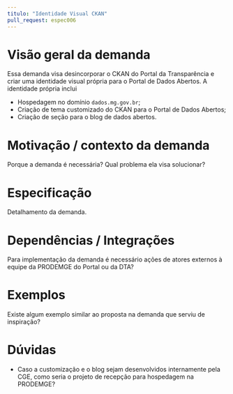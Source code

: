 ```yaml
---
titulo: "Identidade Visual CKAN"
pull_request: espec006
---
```


# Visão geral da demanda

Essa demanda visa desincorporar o CKAN do Portal da Transparência e criar uma identidade visual própria para o Portal de Dados Abertos. A identidade própria inclui

* Hospedagem no domínio `dados.mg.gov.br`;
* Criação de tema customizado do CKAN para o Portal de Dados Abertos;
* Criação de seção para o blog de dados abertos.

# Motivação / contexto da demanda

Porque a demanda é necessária? Qual problema ela visa solucionar?

# Especificação

Detalhamento da demanda.

# Dependências / Integrações

Para implementação da demanda é necessário ações de atores externos à equipe da PRODEMGE do Portal ou da DTA?

# Exemplos

Existe algum exemplo similar ao proposta na demanda que serviu de inspiração?

# Dúvidas

* Caso a customização e o blog sejam desenvolvidos internamente pela CGE, como seria o projeto de recepção para hospedagem na PRODEMGE?